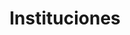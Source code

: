 ---
title: Instituciones
description: Instituciones dentro del SIBUy
permalink: /institution/_key_
layout: institution-key
---